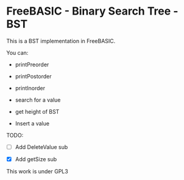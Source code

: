 # FreeBASIC - Binary Search Tree - BST

This is a BST implementation in FreeBASIC.

You can:

- printPreorder

- printPostorder

- printInorder

- search for a value

- get height of BST

- Insert a value

TODO:

- [ ] Add DeleteValue sub

- [x] Add getSize sub

This work is under GPL3 
